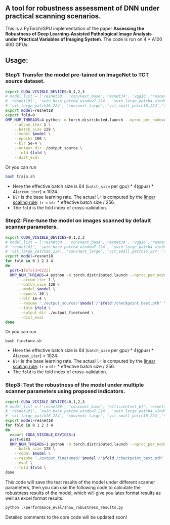 ## A tool for robustness assessment of DNN under practical scanning scenarios.

This is a PyTorch/GPU implementation of the paper **Assessing the Robustness of Deep Learning-Assisted Pathological Image Analysis under Practical Variables of Imaging System**. The code is run on 4 * A100 40G GPUs.

## Usage:



### Step1: Transfer the model pre-tained on ImageNet to TCT source dataset.

```bash
export CUDA_VISIBLE_DEVICES=0,1,2,3
# model_list = ['resnet50', 'convnext_base','resnet34', 'vgg16','resnet18', \
# 'resnet101', 'swin_base_patch4_window7_224', 'swin_large_patch4_window7_224','vit_base_patch16_224'\
# 'vit_large_patch16_224', 'convnext_large', 'vit_small_patch16_224','swin_small_patch4_window7_224', 'deit_base_patch16_224', 'efficientnet_b7']
export model=resnet18
export fold=0
OMP_NUM_THREADS=4 python -m torch.distributed.launch --nproc_per_node=4 --master_port 6249 train.py \
    --accum_iter 1 \
    --batch_size 128 \
    --model $model \
    --epochs 100 \
    --blr 5e-4 \
    --output_dir ./output_source \
    --fold $fold \
    --dist_eval
```

Or you can run

```bash
bash train.sh
```

- Here the effective batch size is 64 (`batch_size` per gpu)  * 4(gpus) * 4(`accum_iter`) = 1024.
- `blr` is the base learning rate. The actual `lr` is computed by the [linear scaling rule](https://arxiv.org/abs/1706.02677): `lr` = `blr` * effective batch size / 256.
- The `fold` is the fold index of cross-validation. 



### Step2: Fine-tune the model on images scanned by default scanner parameters.

```bash
export CUDA_VISIBLE_DEVICES=0,1,2,3
# model_list = ['resnet50', 'convnext_base','resnet34', 'vgg16','resnet18', \
# 'resnet101', 'swin_base_patch4_window7_224', 'swin_large_patch4_window7_224','vit_base_patch16_224'\
# 'vit_large_patch16_224', 'convnext_large', 'vit_small_patch16_224','swin_small_patch4_window7_224', 'deit_base_patch16_224', 'efficientnet_b7']
export model=resnet18
for fold in 0 1 2 3 4
do
  port=$[$fold+6225]
  OMP_NUM_THREADS=4 python -m torch.distributed.launch --nproc_per_node=4 --master_port $port finetune.py \
      --accum_iter 1 \
      --batch_size 128 \
      --model $model \
      --epochs 30 \
      --blr 1e-4 \
      --resume './output_source/'$model'/'$fold'/checkpoint_best.pth' \
      --fold $fold \
      --output_dir ./output_finetuned \
      --dist_eval
done
```

Or you can run

```
bash finetune.sh
```

- Here the effective batch size is 64 (`batch_size` per gpu)  * 4(gpus) * 4(`accum_iter`) = 1024.
- `blr` is the base learning rate. The actual `lr` is computed by the [linear scaling rule](https://arxiv.org/abs/1706.02677): `lr` = `blr` * effective batch size / 256.
- The `fold` is the fold index of cross-validation. 



### Step3: Test the robustness of the model under multiple scanner parameters using proposed indicators.

```bash
export CUDA_VISIBLE_DEVICES=0,1,2,3
# model_list = ['resnet50', 'convnext_base', 'efficientnet_b7','resnet34', 'vgg16','resnet18', \
# 'resnet101', 'swin_base_patch4_window7_224', 'swin_large_patch4_window7_224','vit_base_patch16_224'\
# 'vit_large_patch16_224', 'convnext_large', 'vit_small_patch16_224','swin_large_patch4_window7_224', 'deit_base_patch16_224']
export model=resnet18
for fold in 0 1 2 3 4
do
  export CUDA_VISIBLE_DEVICES=1
  port=6283
  OMP_NUM_THREADS=1 python -m torch.distributed.launch --nproc_per_node=1 --master_port $port test_robustness.py \
    --batch_size 128 \
    --model $model \
    --resume './output_finetuned/'$model'/'$fold'/checkpoint_best.pth' \
    --eval \
    --fold $fold \
done
```

This code will save the test results of the model under different scanner parameters, then you can use the following code to calculate the robustness results of the model, which will give you latex format results as well as excel format results.

```bash
python ./performance_eval/show_robustness_results.py
```

Detailed comments to the core code will be updated soon!
